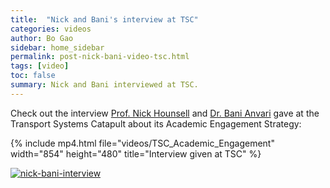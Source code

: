 ```yaml
---
title:  "Nick and Bani's interview at TSC"
categories: videos
author: Bo Gao
sidebar: home_sidebar
permalink: post-nick-bani-video-tsc.html
tags: [video]
toc: false
summary: Nick and Bani interviewed at TSC.
---
```


Check out the interview [Prof. Nick Hounsell](https://www.southampton.ac.uk/engineering/about/staff/nbh.page) and [Dr. Bani Anvari](https://www.southampton.ac.uk/engineering/about/staff/ba1v16.page) gave at the Transport Systems Catapult about its Academic Engagement Strategy:

{% include mp4.html file="videos/TSC_Academic_Engagement" width="854" height="480" title="Interview given at TSC" %}

[![nick-bani-interview](https://img.youtube.com/vi/_wTyhAYJgUU/0.jpg)](https://www.youtube.com/watch?v=_wTyhAYJgUU)